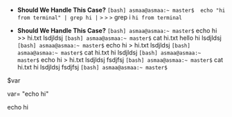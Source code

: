 * **Should We Handle This Case?** 
`[bash] asmaa@asmaa:~ master$  echo "hi from terminal" | grep hi |`
`>` 
`>` 
`>` grep i
`hi from terminal`

* **Should We Handle This Case?** 
`[bash] asmaa@asmaa:~ master$` echo hi >> hi.txt lsdjldsj
`[bash] asmaa@asmaa:~ master$` cat hi.txt 
hello
hi lsdjldsj
`[bash] asmaa@asmaa:~ master$` echo hi > hi.txt lsdjldsj
`[bash] asmaa@asmaa:~ master$` cat hi.txt 
hi lsdjldsj
`[bash] asmaa@asmaa:~ master$` echo hi > hi.txt lsdjldsj fsdjfsj
`[bash] asmaa@asmaa:~ master$` cat hi.txt 
hi lsdjldsj fsdjfsj
`[bash] asmaa@asmaa:~ master$`

$var

var= "echo hi"

echo hi
